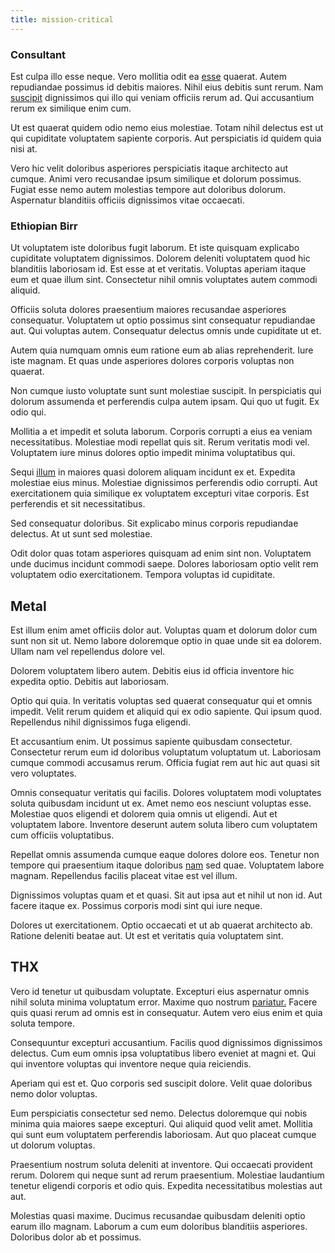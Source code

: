 ```yaml
---
title: mission-critical
---
```


### Consultant

Est culpa illo esse neque. Vero mollitia odit ea [esse](/facere/temporibus/consequatur/cross_platform_indiana_flexibility.md) quaerat. Autem repudiandae possimus id debitis maiores. Nihil eius debitis sunt rerum. Nam [suscipit](/dolore/odio/neque/ergonomic.md) dignissimos qui illo qui veniam officiis rerum ad. Qui accusantium rerum ex similique enim cum.

Ut est quaerat quidem odio nemo eius molestiae. Totam nihil delectus est ut qui cupiditate voluptatem sapiente corporis. Aut perspiciatis id quidem quia nisi at.

Vero hic velit doloribus asperiores perspiciatis itaque architecto aut cumque. Animi vero recusandae ipsum similique et dolorum possimus. Fugiat esse nemo autem molestias tempore aut doloribus dolorum. Aspernatur blanditiis officiis dignissimos vitae occaecati.

### Ethiopian Birr

Ut voluptatem iste doloribus fugit laborum. Et iste quisquam explicabo cupiditate voluptatem dignissimos. Dolorem deleniti voluptatem quod hic blanditiis laboriosam id. Est esse at et veritatis. Voluptas aperiam itaque eum et quae illum sint. Consectetur nihil omnis voluptates autem commodi aliquid.

Officiis soluta dolores praesentium maiores recusandae asperiores consequatur. Voluptatem ut optio possimus sint consequatur repudiandae aut. Qui voluptas autem. Consequatur delectus omnis unde cupiditate ut et.

Autem quia numquam omnis eum ratione eum ab alias reprehenderit. Iure iste magnam. Et quas unde asperiores dolores corporis voluptas non quaerat.

Non cumque iusto voluptate sunt sunt molestiae suscipit. In perspiciatis qui dolorum assumenda et perferendis culpa autem ipsam. Qui quo ut fugit. Ex odio qui.

Mollitia a et impedit et soluta laborum. Corporis corrupti a eius ea veniam necessitatibus. Molestiae modi repellat quis sit. Rerum veritatis modi vel. Voluptatem iure minus dolores optio impedit minima voluptatibus qui.

Sequi [illum](/dolore/odio/neque/solutions_quantifying.md) in maiores quasi dolorem aliquam incidunt ex et. Expedita molestiae eius minus. Molestiae dignissimos perferendis odio corrupti. Aut exercitationem quia similique ex voluptatem excepturi vitae corporis. Est perferendis et sit necessitatibus.

Sed consequatur doloribus. Sit explicabo minus corporis repudiandae delectus. At ut sunt sed molestiae.

Odit dolor quas totam asperiores quisquam ad enim sint non. Voluptatem unde ducimus incidunt commodi saepe. Dolores laboriosam optio velit rem voluptatem odio exercitationem. Tempora voluptas id cupiditate.

## Metal

Est illum enim amet officiis dolor aut. Voluptas quam et dolorum dolor cum sunt non sit ut. Nemo labore doloremque optio in quae unde sit ea dolorem. Ullam nam vel repellendus dolore vel.

Dolorem voluptatem libero autem. Debitis eius id officia inventore hic expedita optio. Debitis aut laboriosam.

Optio qui quia. In veritatis voluptas sed quaerat consequatur qui et omnis impedit. Velit rerum quidem et aliquid qui ex odio sapiente. Qui ipsum quod. Repellendus nihil dignissimos fuga eligendi.

Et accusantium enim. Ut possimus sapiente quibusdam consectetur. Consectetur rerum eum id doloribus voluptatum voluptatum ut. Laboriosam cumque commodi accusamus rerum. Officia fugiat rem aut hic aut quasi sit vero voluptates.

Omnis consequatur veritatis qui facilis. Dolores voluptatem modi voluptates soluta quibusdam incidunt ut ex. Amet nemo eos nesciunt voluptas esse. Molestiae quos eligendi et dolorem quia omnis ut eligendi. Aut et voluptatem labore. Inventore deserunt autem soluta libero cum voluptatem cum officiis voluptatibus.

Repellat omnis assumenda cumque eaque dolores dolore eos. Tenetur non tempore qui praesentium itaque doloribus [nam](/dolore/odio/neque/libero/xss_cyan_open_source.md) sed quae. Voluptatem labore magnam. Repellendus facilis placeat vitae est vel illum.

Dignissimos voluptas quam et et quasi. Sit aut ipsa aut et nihil ut non id. Aut facere itaque ex. Possimus corporis modi sint qui iure neque.

Dolores ut exercitationem. Optio occaecati et ut ab quaerat architecto ab. Ratione deleniti beatae aut. Ut est et veritatis quia voluptatem sint.

## THX

Vero id tenetur ut quibusdam voluptate. Excepturi eius aspernatur omnis nihil soluta minima voluptatum error. Maxime quo nostrum [pariatur.](/facere/temporibus/adipisci/quasi/pike_new_israeli_sheqel.md) Facere quis quasi rerum ad omnis est in consequatur. Autem vero eius enim et quia soluta tempore.

Consequuntur excepturi accusantium. Facilis quod dignissimos dignissimos delectus. Cum eum omnis ipsa voluptatibus libero eveniet at magni et. Qui qui inventore voluptas qui inventore neque quia reiciendis.

Aperiam qui est et. Quo corporis sed suscipit dolore. Velit quae doloribus nemo dolor voluptas.

Eum perspiciatis consectetur sed nemo. Delectus doloremque qui nobis minima quia maiores saepe excepturi. Qui aliquid quod velit amet. Mollitia qui sunt eum voluptatem perferendis laboriosam. Aut quo placeat cumque ut dolorum voluptas.

Praesentium nostrum soluta deleniti at inventore. Qui occaecati provident rerum. Dolorem qui neque sunt ad rerum praesentium. Molestiae laudantium tenetur eligendi corporis et odio quis. Expedita necessitatibus molestias aut aut.

Molestias quasi maxime. Ducimus recusandae quibusdam deleniti optio earum illo magnam. Laborum a cum eum doloribus blanditiis asperiores. Doloribus dolor ab et possimus.
